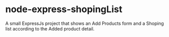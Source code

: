 # node-express-shopingList

A small ExpressJs project that shows an Add Products form and a Shoping list according to the Added product detail.
